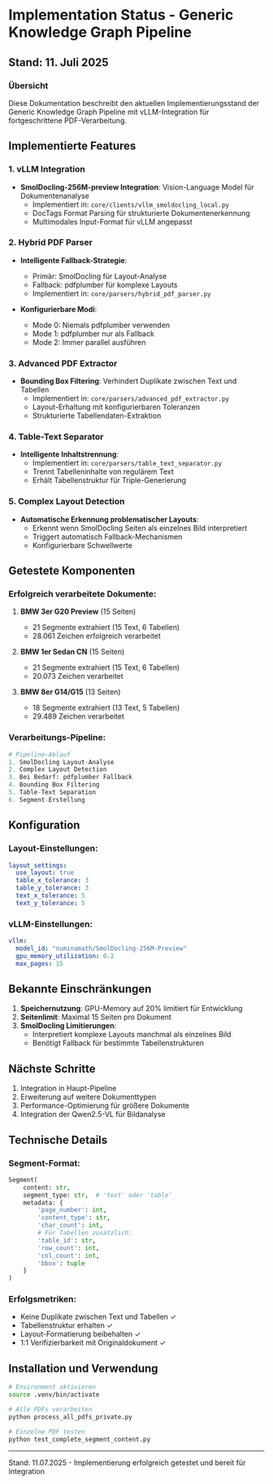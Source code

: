 # Implementation Status - Generic Knowledge Graph Pipeline

## Stand: 11. Juli 2025

### Übersicht
Diese Dokumentation beschreibt den aktuellen Implementierungsstand der Generic Knowledge Graph Pipeline mit vLLM-Integration für fortgeschrittene PDF-Verarbeitung.

## Implementierte Features

### 1. vLLM Integration
- **SmolDocling-256M-preview Integration**: Vision-Language Model für Dokumentenanalyse
  - Implementiert in: `core/clients/vllm_smoldocling_local.py`
  - DocTags Format Parsing für strukturierte Dokumentenerkennung
  - Multimodales Input-Format für vLLM angepasst

### 2. Hybrid PDF Parser
- **Intelligente Fallback-Strategie**: 
  - Primär: SmolDocling für Layout-Analyse
  - Fallback: pdfplumber für komplexe Layouts
  - Implementiert in: `core/parsers/hybrid_pdf_parser.py`
  
- **Konfigurierbare Modi**:
  - Mode 0: Niemals pdfplumber verwenden
  - Mode 1: pdfplumber nur als Fallback
  - Mode 2: Immer parallel ausführen

### 3. Advanced PDF Extractor
- **Bounding Box Filtering**: Verhindert Duplikate zwischen Text und Tabellen
  - Implementiert in: `core/parsers/advanced_pdf_extractor.py`
  - Layout-Erhaltung mit konfigurierbaren Toleranzen
  - Strukturierte Tabellendaten-Extraktion

### 4. Table-Text Separator
- **Intelligente Inhaltstrennung**:
  - Implementiert in: `core/parsers/table_text_separator.py`
  - Trennt Tabelleninhalte von regulärem Text
  - Erhält Tabellenstruktur für Triple-Generierung

### 5. Complex Layout Detection
- **Automatische Erkennung problematischer Layouts**:
  - Erkennt wenn SmolDocling Seiten als einzelnes Bild interpretiert
  - Triggert automatisch Fallback-Mechanismen
  - Konfigurierbare Schwellwerte

## Getestete Komponenten

### Erfolgreich verarbeitete Dokumente:
1. **BMW 3er G20 Preview** (15 Seiten)
   - 21 Segmente extrahiert (15 Text, 6 Tabellen)
   - 28.061 Zeichen erfolgreich verarbeitet
   
2. **BMW 1er Sedan CN** (15 Seiten)
   - 21 Segmente extrahiert (15 Text, 6 Tabellen)
   - 20.073 Zeichen verarbeitet

3. **BMW 8er G14/G15** (13 Seiten)
   - 18 Segmente extrahiert (13 Text, 5 Tabellen)
   - 29.489 Zeichen verarbeitet

### Verarbeitungs-Pipeline:
```python
# Pipeline-Ablauf
1. SmolDocling Layout-Analyse
2. Complex Layout Detection
3. Bei Bedarf: pdfplumber Fallback
4. Bounding Box Filtering
5. Table-Text Separation
6. Segment-Erstellung
```

## Konfiguration

### Layout-Einstellungen:
```yaml
layout_settings:
  use_layout: true
  table_x_tolerance: 3
  table_y_tolerance: 3
  text_x_tolerance: 5
  text_y_tolerance: 5
```

### vLLM-Einstellungen:
```yaml
vllm:
  model_id: "numinamath/SmolDocling-256M-Preview"
  gpu_memory_utilization: 0.2
  max_pages: 15
```

## Bekannte Einschränkungen

1. **Speichernutzung**: GPU-Memory auf 20% limitiert für Entwicklung
2. **Seitenlimit**: Maximal 15 Seiten pro Dokument
3. **SmolDocling Limitierungen**: 
   - Interpretiert komplexe Layouts manchmal als einzelnes Bild
   - Benötigt Fallback für bestimmte Tabellenstrukturen

## Nächste Schritte

1. Integration in Haupt-Pipeline
2. Erweiterung auf weitere Dokumenttypen
3. Performance-Optimierung für größere Dokumente
4. Integration der Qwen2.5-VL für Bildanalyse

## Technische Details

### Segment-Format:
```python
Segment(
    content: str,
    segment_type: str,  # 'text' oder 'table'
    metadata: {
        'page_number': int,
        'content_type': str,
        'char_count': int,
        # Für Tabellen zusätzlich:
        'table_id': str,
        'row_count': int,
        'col_count': int,
        'bbox': tuple
    }
)
```

### Erfolgsmetriken:
- Keine Duplikate zwischen Text und Tabellen ✓
- Tabellenstruktur erhalten ✓
- Layout-Formatierung beibehalten ✓
- 1:1 Verifizierbarkeit mit Originaldokument ✓

## Installation und Verwendung

```bash
# Environment aktivieren
source .venv/bin/activate

# Alle PDFs verarbeiten
python process_all_pdfs_private.py

# Einzelne PDF testen
python test_complete_segment_content.py
```

---
Stand: 11.07.2025 - Implementierung erfolgreich getestet und bereit für Integration